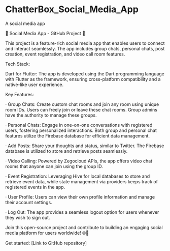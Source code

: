 # ChatterBox_Social_Media_App
A social media app


📱 Social Media App - GitHub Project 🚀

This project is a feature-rich social media app that enables users to connect and interact seamlessly. The app includes group chats, personal chats, post creation, event registration, and video call room features.

Tech Stack:

Dart for Flutter: The app is developed using the Dart programming language with Flutter as the framework, ensuring cross-platform compatibility and a native-like user experience.

Key Features:

· Group Chats: Create custom chat rooms and join any room using unique room IDs. Users can freely join or leave these chat rooms. Group admins have the authority to manage these groups.

· Personal Chats: Engage in one-on-one conversations with registered users, fostering personalized interactions. Both group and personal chat features utilize the Firebase database for efficient data management.

· Add Posts: Share your thoughts and status, similar to Twitter. The Firebase database is utilized to store and retrieve posts seamlessly.

· Video Calling: Powered by Zegocloud APIs, the app offers video chat rooms that anyone can join using the group ID.

· Event Registration: Leveraging Hive for local databases to store and retrieve event data, while state management via providers keeps track of registered events in the app.

· User Profile: Users can view their own profile information and manage their account settings.

· Log Out: The app provides a seamless logout option for users whenever they wish to sign out.

Join this open-source project and contribute to building an engaging social media platform for users worldwide! 🌐👥

Get started: [Link to GitHub repository]
